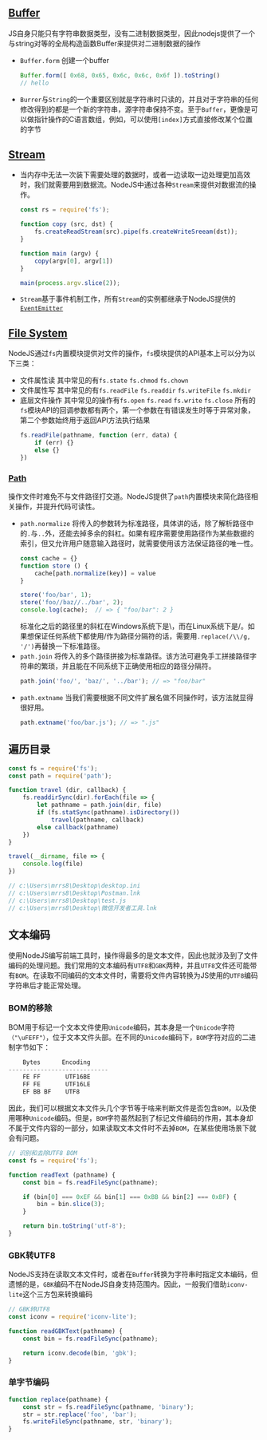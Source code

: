 ## [Buffer](http://nodejs.cn/api/buffer.html)
JS自身只能只有字符串数据类型，没有二进制数据类型，因此nodejs提供了一个与string对等的全局构造函数Buffer来提供对二进制数据的操作
- `Buffer.form` 创建一个buffer
    ``` javascript
    Buffer.form([ 0x68, 0x65, 0x6c, 0x6c, 0x6f ]).toString()
    // hello
    ```
 - `Burrer`与`String`的一个重要区别就是字符串时只读的，并且对于字符串的任何修改得到的都是一个新的字符串，源字符串保持不变。至于`Buffer`，更像是可以做指针操作的C语言数组，例如，可以使用`[index]`方式直接修改某个位置的字节

 ## [Stream](http://nodejs.cn/api/stream.html)
 - 当内存中无法一次装下需要处理的数据时，或者一边读取一边处理更加高效时，我们就需要用到数据流。NodeJS中通过各种`Stream`来提供对数据流的操作。
    ``` javascript
    const rs = require('fs');

    function copy (src, dst) {
        fs.createReadStream(src).pipe(fs.createWriteSreeam(dst));
    }

    function main (argv) {
        copy(argv[0], argv[1])
    }

    main(process.argv.slice(2));
    ```
 - `Stream`基于事件机制工作，所有`Stream`的实例都继承于NodeJS提供的[`EventEmitter`](http://nodejs.cn/api/events.html#events_class_eventemitter)

 ## [File System](http://nodejs.cn/api/fs.html)
 NodeJS通过`fs`内置模块提供对文件的操作，`fs`模块提供的API基本上可以分为以下三类：
 - 文件属性读
    其中常见的有`fs.state` `fs.chmod` `fs.chown`
 - 文件属性写
    其中常见的有`fs.readFile` `fs.readdir` `fs.writeFile` `fs.mkdir`
 - 底层文件操作
    其中常见的操作有`fs.open` `fs.read` `fs.write` `fs.close`
所有的`fs`模块API的回调参数都有两个，第一个参数在有错误发生时等于异常对象，第二个参数始终用于返回API方法执行结果
    ``` javascript
    fs.readFile(pathname, function (err, data) {
        if (err) {}
        else {}
    })
    ```

### [Path](http://nodejs.cn/api/path.html)
操作文件时难免不与文件路径打交道。NodeJS提供了`path`内置模块来简化路径相关操作，并提升代码可读性。
- `path.normalize`
    将传入的参数转为标准路径，具体讲的话，除了解析路径中的`.`与`..`外，还能去掉多余的斜杠。如果有程序需要使用路径作为某些数据的索引，但又允许用户随意输入路径时，就需要使用该方法保证路径的唯一性。
    ``` javascript
    const cache = {}
    function store () {
        cache[path.normalize(key)] = value
    }

    store('foo/bar', 1);
    store('foo//baz//../bar', 2);
    console.log(cache);  // => { "foo/bar": 2 }
    ```
    标准化之后的路径里的斜杠在Windows系统下是\，而在Linux系统下是/。如果想保证任何系统下都使用/作为路径分隔符的话，需要用`.replace(/\\/g, '/')`再替换一下标准路径。
- `path.join`
    将传入的多个路径拼接为标准路径。该方法可避免手工拼接路径字符串的繁琐，并且能在不同系统下正确使用相应的路径分隔符。
    ``` javascript
    path.join('foo/', 'baz/', '../bar'); // => "foo/bar"
    ```
- `path.extname`
    当我们需要根据不同文件扩展名做不同操作时，该方法就显得很好用。
    ``` javascript
    path.extname('foo/bar.js'); // => ".js"
    ```
## 遍历目录
``` javascript
const fs = require('fs');
const path = require('path');

function travel (dir, callback) {
    fs.readdirSync(dir).forEach(file => {
        let pathname = path.join(dir, file)
        if (fs.statSync(pathname).isDirectory())
            travel(pathname, callback)
        else callback(pathname)
    })
}

travel(__dirname, file => {
    console.log(file)
})

// c:\Users\mrrs8\Desktop\desktop.ini
// c:\Users\mrrs8\Desktop\Postman.lnk
// c:\Users\mrrs8\Desktop\test.js
// c:\Users\mrrs8\Desktop\微信开发者工具.lnk
```
## 文本编码
使用NodeJS编写前端工具时，操作得最多的是文本文件，因此也就涉及到了文件编码的处理问题。我们常用的文本编码有`UTF8`和`GBK`两种，并且`UTF8`文件还可能带有`BOM`。在读取不同编码的文本文件时，需要将文件内容转换为JS使用的`UTF8`编码字符串后才能正常处理。
### BOM的移除
BOM用于标记一个文本文件使用`Unicode`编码，其本身是一个`Unicode`字符`（"\uFEFF"）`，位于文本文件头部。在不同的`Unicode`编码下，`BOM`字符对应的二进制字节如下：
``` javascript
    Bytes      Encoding
----------------------------
    FE FF       UTF16BE
    FF FE       UTF16LE
    EF BB BF    UTF8
```
因此，我们可以根据文本文件头几个字节等于啥来判断文件是否包含`BOM`，以及使用哪种`Unicode`编码。但是，`BOM`字符虽然起到了标记文件编码的作用，其本身却不属于文件内容的一部分，如果读取文本文件时不去掉`BOM`，在某些使用场景下就会有问题。
``` js
// 识别和去除UTF8 BOM
const fs = require('fs');

function readText (pathname) {
    const bin = fs.readFileSync(pathname);

    if (bin[0] === 0xEF && bin[1] === 0xBB && bin[2] === 0xBF) {
        bin = bin.slice(3);
    }

    return bin.toString('utf-8');
}
```
### GBK转UTF8
NodeJS支持在读取文本文件时，或者在`Buffer`转换为字符串时指定文本编码，但遗憾的是，`GBK`编码不在NodeJS自身支持范围内。因此，一般我们借助`iconv-lite`这个三方包来转换编码
``` javascript
// GBK转UTF8
const iconv = require('iconv-lite');

function readGBKText(pathname) {
    const bin = fs.readFileSync(pathname);

    return iconv.decode(bin, 'gbk');
}
```
### 单字节编码
``` javascript
function replace(pathname) {
    const str = fs.readFileSync(pathname, 'binary');
    str = str.replace('foo', 'bar');
    fs.writeFileSync(pathname, str, 'binary');
}
```